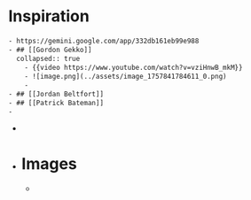 # Inspiration
	- https://gemini.google.com/app/332db161eb99e988
	- ## [[Gordon Gekko]]
	  collapsed:: true
		- {{video https://www.youtube.com/watch?v=vziHnwB_mkM}}
		- ![image.png](../assets/image_1757841784611_0.png)
		-
	- ## [[Jordan Beltfort]]
	- ## [[Patrick Bateman]]
	-
-
- # Images
	-
